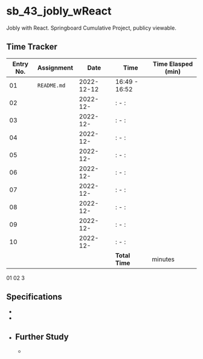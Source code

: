# sb_43_jobly_wReact
Jobly with React. Springboard Cumulative Project, publicy viewable.

## Time Tracker
|Entry No.|Assignment|Date|Time|Time Elasped (min)|
|-|-|-|-|-|
|01|`README.md`|2022-12-12|16:49 - 16:52||
|02||2022-12-|: - :||
|03||2022-12-|: - :||
|04||2022-12-|: - :||
|05||2022-12-|: - :||
|06||2022-12-|: - :||
|07||2022-12-|: - :||
|08||2022-12-|: - :||
|09||2022-12-|: - :||
|10||2022-12-|: - :||
||||**Total Time**| minutes|
01  02
3 

## Specifications
- 
- 
- **Further Study**
  - 
  - 

